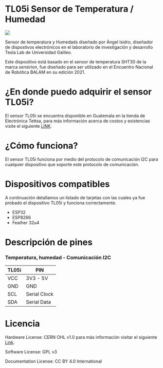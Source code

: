 # TL05i Sensor de Temperatura / Humedad

![](/img/tl05i.png)


Sensor de temperatura y Humedads diseñado por Ángel Isidro, diseñador de dispostivos electrónicos en el laboratorio de investigación y desarrollo Tesla Lab de Universidad Galileo.

Este dispositivo está basado en el sensor de temperatura SHT30 de la marca sensirion, fue diseñado para ser utilizado en el Encuentro Nacional de Robótica BALAM en su edición 2021.

# ¿En donde puedo adquirir el sensor TL05i?

El sensor TL05i se encuentra disponible en Guatemala en la tienda de Electrónica Tettsa, para más información acerca de costos y existencias visite el siguiente [LINK][tienda.tettsa].

[tienda.tettsa]: https://www.tienda.tettsa.gt/

# ¿Cómo funciona?

El sensor TL05i funciona por medio del protocolo de comunicación I2C para cualquier dispositivo que soporte este protocolo de comunicación.

# Dispositivos compatibles

A continuación detallamos un listado de tarjetas con las cuales ya fue probado el dispositivo TL05i y funciona correctamente.

- ESP32
- ESP8266
- Feather 32u4


# Descripción de pines 

### Temperatura, humedad - Comunicación I2C
TL05i | PIN
--- | ---
VCC | 3V3 - 5V
GND | GND
SCL | Serial Clock
SDA | Serial Data 

# Licencia

Hardware License: CERN OHL v1.0 para más información visitar el siguiente [Link][CERN_v1].

[CERN_v1]: https://ohwr.org/project/cernohl/wikis/Documents/CERN-OHL-version-1.2

Software License: GPL v3

Documentation License: CC BY 4.0 International
